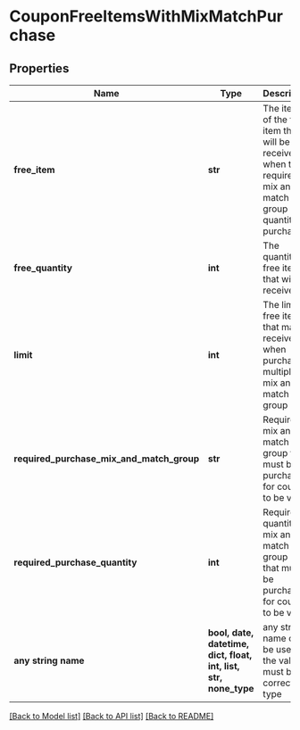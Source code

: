 # CouponFreeItemsWithMixMatchPurchase


## Properties
Name | Type | Description | Notes
------------ | ------------- | ------------- | -------------
**free_item** | **str** | The item id of the free item that will be received when the required mix and match group quantity is purchased. | [optional] 
**free_quantity** | **int** | The quantity of free item that will be received. | [optional] 
**limit** | **int** | The limit of free items that may be received when purchasing multiple mix and match group items | [optional] 
**required_purchase_mix_and_match_group** | **str** | Required mix and match group that must be purchased for coupon to be valid | [optional] 
**required_purchase_quantity** | **int** | Required quantity of mix and match group items that must be purchased for coupon to be valid | [optional] 
**any string name** | **bool, date, datetime, dict, float, int, list, str, none_type** | any string name can be used but the value must be the correct type | [optional]

[[Back to Model list]](../README.md#documentation-for-models) [[Back to API list]](../README.md#documentation-for-api-endpoints) [[Back to README]](../README.md)


